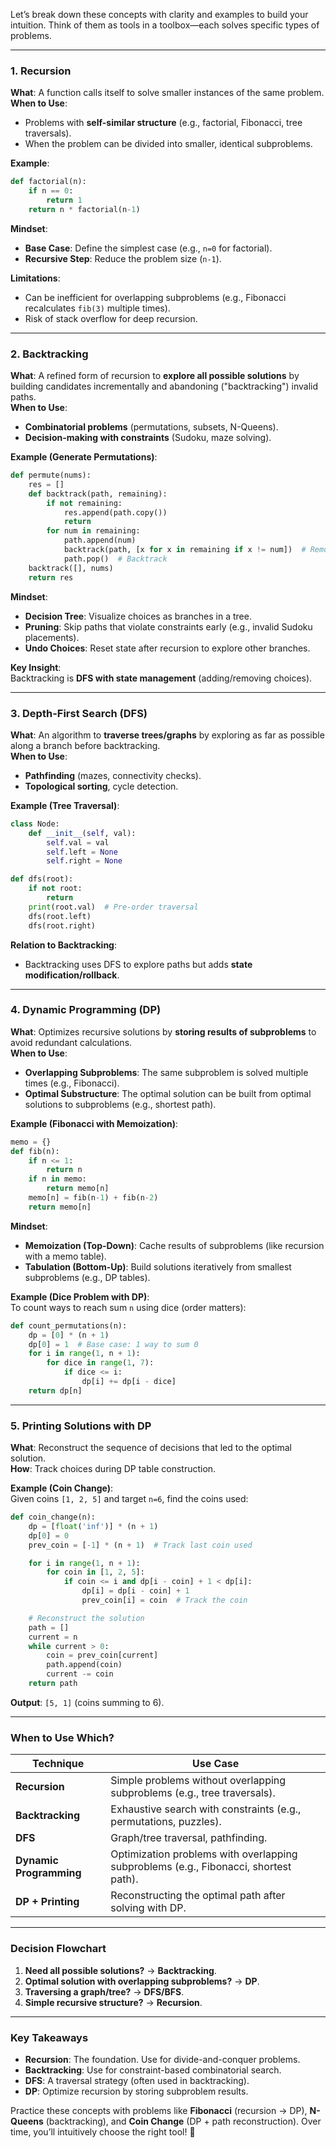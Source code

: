 Let’s break down these concepts with clarity and examples to build your intuition. Think of them as tools in a toolbox—each solves specific types of problems.

---

### **1. Recursion**
**What**: A function calls itself to solve smaller instances of the same problem.  
**When to Use**:  
- Problems with **self-similar structure** (e.g., factorial, Fibonacci, tree traversals).  
- When the problem can be divided into smaller, identical subproblems.  

**Example**:  
```python
def factorial(n):
    if n == 0:
        return 1
    return n * factorial(n-1)
```

**Mindset**:  
- **Base Case**: Define the simplest case (e.g., `n=0` for factorial).  
- **Recursive Step**: Reduce the problem size (`n-1`).  

**Limitations**:  
- Can be inefficient for overlapping subproblems (e.g., Fibonacci recalculates `fib(3)` multiple times).  
- Risk of stack overflow for deep recursion.  

---

### **2. Backtracking**
**What**: A refined form of recursion to **explore all possible solutions** by building candidates incrementally and abandoning ("backtracking") invalid paths.  
**When to Use**:  
- **Combinatorial problems** (permutations, subsets, N-Queens).  
- **Decision-making with constraints** (Sudoku, maze solving).  

**Example (Generate Permutations)**:  
```python
def permute(nums):
    res = []
    def backtrack(path, remaining):
        if not remaining:
            res.append(path.copy())
            return
        for num in remaining:
            path.append(num)
            backtrack(path, [x for x in remaining if x != num])  # Remove chosen num
            path.pop()  # Backtrack
    backtrack([], nums)
    return res
```

**Mindset**:  
- **Decision Tree**: Visualize choices as branches in a tree.  
- **Pruning**: Skip paths that violate constraints early (e.g., invalid Sudoku placements).  
- **Undo Choices**: Reset state after recursion to explore other branches.  

**Key Insight**:  
Backtracking is **DFS with state management** (adding/removing choices).  

---

### **3. Depth-First Search (DFS)**
**What**: An algorithm to **traverse trees/graphs** by exploring as far as possible along a branch before backtracking.  
**When to Use**:  
- **Pathfinding** (mazes, connectivity checks).  
- **Topological sorting**, cycle detection.  

**Example (Tree Traversal)**:  
```python
class Node:
    def __init__(self, val):
        self.val = val
        self.left = None
        self.right = None

def dfs(root):
    if not root:
        return
    print(root.val)  # Pre-order traversal
    dfs(root.left)
    dfs(root.right)
```

**Relation to Backtracking**:  
- Backtracking uses DFS to explore paths but adds **state modification/rollback**.  

---

### **4. Dynamic Programming (DP)**
**What**: Optimizes recursive solutions by **storing results of subproblems** to avoid redundant calculations.  
**When to Use**:  
- **Overlapping Subproblems**: The same subproblem is solved multiple times (e.g., Fibonacci).  
- **Optimal Substructure**: The optimal solution can be built from optimal solutions to subproblems (e.g., shortest path).  

**Example (Fibonacci with Memoization)**:  
```python
memo = {}
def fib(n):
    if n <= 1:
        return n
    if n in memo:
        return memo[n]
    memo[n] = fib(n-1) + fib(n-2)
    return memo[n]
```

**Mindset**:  
- **Memoization (Top-Down)**: Cache results of subproblems (like recursion with a memo table).  
- **Tabulation (Bottom-Up)**: Build solutions iteratively from smallest subproblems (e.g., DP tables).  

**Example (Dice Problem with DP)**:  
To count ways to reach sum `n` using dice (order matters):  
```python
def count_permutations(n):
    dp = [0] * (n + 1)
    dp[0] = 1  # Base case: 1 way to sum 0
    for i in range(1, n + 1):
        for dice in range(1, 7):
            if dice <= i:
                dp[i] += dp[i - dice]
    return dp[n]
```

---

### **5. Printing Solutions with DP**
**What**: Reconstruct the sequence of decisions that led to the optimal solution.  
**How**: Track choices during DP table construction.  

**Example (Coin Change)**:  
Given coins `[1, 2, 5]` and target `n=6`, find the coins used:  
```python
def coin_change(n):
    dp = [float('inf')] * (n + 1)
    dp[0] = 0
    prev_coin = [-1] * (n + 1)  # Track last coin used

    for i in range(1, n + 1):
        for coin in [1, 2, 5]:
            if coin <= i and dp[i - coin] + 1 < dp[i]:
                dp[i] = dp[i - coin] + 1
                prev_coin[i] = coin  # Track the coin

    # Reconstruct the solution
    path = []
    current = n
    while current > 0:
        coin = prev_coin[current]
        path.append(coin)
        current -= coin
    return path
```

**Output**: `[5, 1]` (coins summing to 6).  

---

### **When to Use Which?**
| **Technique**      | **Use Case**                                                                 |
|---------------------|-----------------------------------------------------------------------------|
| **Recursion**       | Simple problems without overlapping subproblems (e.g., tree traversals).    |
| **Backtracking**    | Exhaustive search with constraints (e.g., permutations, puzzles).           |
| **DFS**             | Graph/tree traversal, pathfinding.                                         |
| **Dynamic Programming** | Optimization problems with overlapping subproblems (e.g., Fibonacci, shortest path). |
| **DP + Printing**   | Reconstructing the optimal path after solving with DP.                      |

---

### **Decision Flowchart**  
1. **Need all possible solutions?** → **Backtracking**.  
2. **Optimal solution with overlapping subproblems?** → **DP**.  
3. **Traversing a graph/tree?** → **DFS/BFS**.  
4. **Simple recursive structure?** → **Recursion**.  

---

### **Key Takeaways**  
- **Recursion**: The foundation. Use for divide-and-conquer problems.  
- **Backtracking**: Use for constraint-based combinatorial search.  
- **DFS**: A traversal strategy (often used in backtracking).  
- **DP**: Optimize recursion by storing subproblem results.  

Practice these concepts with problems like **Fibonacci** (recursion → DP), **N-Queens** (backtracking), and **Coin Change** (DP + path reconstruction). Over time, you’ll intuitively choose the right tool! 🚀